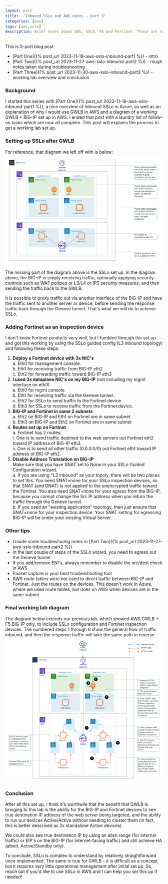 ```yaml
---
layout: post
title:  "Inbound SSLo and AWS notes - part 3"
categories: [aws]
tags: [aws,sslo]
description: Brief notes about AWS, SSLO, PA and Fortinet. These are rough notes I made during my first successful deployment of SSLo in AWS using GWLB and Fortinet.
---
```

This is 3-part blog post:
* [Part One]({% post_url 2023-11-19-aws-sslo-inbound-part1 %}) - intro 
* [Part Two]({% post_url 2023-11-27-aws-sslo-inbound-part2 %}) - rough notes taken during troubleshooting
* [Part Three]({% post_url 2023-11-30-aws-sslo-inbound-part3 %}) - working lab overview and conclusion

### Background
<!-- begin_excerpt -->
I started this series with [Part One]({% post_url 2023-11-19-aws-sslo-inbound-part1 %}), a nice overview of Inbound SSLo in Azure, as well as an explanation of why I would use GWLB in AWS and a diagram of a working GWLB + BIG-IP set up in AWS. I ended that post with a laundry list of follow-on tasks which are now all complete. This post will explains the process to get a working lab set up.

<!-- end_excerpt -->
### Setting up SSLo after GWLB
For reference, that diagram we left off with is below:
![AWS SSLo inbound](/assets/AWS-SSLo-inbound-1.png)

The missing part of the diagram above is the SSLo set up. In the diagram above, the BIG-IP is simply receiving traffic, optionally applying security controls such as WAF policies or L3/L4 or IPS security measures, and then sending the traffic back to the GWLB.

It is possible to proxy traffic out via another interface of the BIG-IP and have the traffic sent to another server or device, before sending the response traffic back through the Geneve tunnel. That's what we will do to achieve SSLo.

### Adding Fortinet as an inspection device
I don't know Fortinet products very well, but I fumbled through the set up and got this working by using the SSLo guided config (L3 inbound topology) and following these steps:
1. **Deploy a Fortinet device with 3x  NIC's**<br/>
   a. Eth0 for management console.<br/>
   b. Eth1 for receiving traffic from BIG-IP eth2<br/>
   c. Eth2 for forwarding traffic toward BIG-IP eth3
2. **I used 3x dataplane NIC's on my BIG-IP** (not including my mgmt interface on eth0)<br/>
   a. Eth0 for mgmt console.<br/>
   b. Eth1 for receiving traffic via the Geneve tunnel.<br/>
   c. Eth2 for SSLo to send traffic to the Fortinet device.<br/>
   d. Eth3 for SSLo to receive traffic from the Fortinet device.
3. **BIG-IP and Fortinet in same 2 subnets** <br/>
   a. Eth2 on BIG-IP and Eth1 on Fortinet are in same subnet<br/>
   b. Eth3 on BIG-IP and Eth2 on Fortinet are in same subnet<br/>
4. **Routes set up on Fortinet**<br/>
   a. Fortinet has 2 routes:<br/>
       i. One is to send traffic destined to the web servers out Fortinet eth2 toward IP address of BIG-IP eth3.<br/>
       ii. One is to send all other traffic (0.0.0.0/0) out Fortinet eth1 toward IP address of BIG-IP eth2.<br/>
5. **Disable Address Translation on BIG-IP**<br/>
    Make sure that you have SNAT set to None in your SSLo Guided Configuration wizard.<br/>
    a. If you are using "L3 inbound" as your topoly, there will be two places to set this. You need SNAT=none for your SSLo inspection devices, so that SNAT (and DNAT) is not applied to the unencrypted traffic toward the Fortinet. You also need SNAT=none for your egress from the BIG-IP, because you cannot change the Src IP address when you return the traffic through the Geneve tunnel.<br/>
    b. If you used an "existing application" topology, then just ensure that SNAT=none for your inspection device. Your SNAT setting for egressing BIG-IP will be under your existing Virtual Server.

### Other tips
* I made some troubleshootig notes in [Part Two]({% post_url 2023-11-27-aws-sslo-inbound-part2 %})
* In the last couple of steps of the SSLo wizard, you need to egress out the Geneve tunnel
* If you add/remove ENI's, always remember to disable the src/dest check in AWS
* Packet capture is your best troubelshooting tool
* AWS route tables were not used to direct traffic between BIG-IP and Fortinet. Just the routes on the devices. This doesn't work in Azure, where we used route tables, but does on AWS when devices are in the same subnet.

### Final working lab diagram
The diagram below extends our previous lab, which showed AWS GWLB + F5 BIG-IP only, to include SSLo configuration and Fortinet inspection devices. The numbered steps 1 through 6 show the general flow of traffic inbound, and then the response traffic will take the same path in reverse.
![AWS SSLo inbound](/assets/AWS-SSLo-inbound-2.png)

### Conclusion
After all this set up, I think it's worthwile that the benefit that GWLB is bringing to this lab is the ability for the BIG-IP and Fortinet devices to see true destination IP address of the web server being targeted, and the ability to run our devices Active/Active without needing to cluster them (in fact, this is better descrived as 2x standalone Active devices).

We could also see true destination IP by using an alien range (for internal traffic) or EIP's on the BIG-IP (for Internet-facing traffic) and still achieve HA (albeit, Active/Standby only).

To conclude, SSLo is complex to understand by relatively straightforward once implemented. The same is true for GWLB - it is difficult as a concept but it requires very little operational management after initial set up. So, reach out if you'd like to use SSLo in AWS and I can help you set this up if needed!
